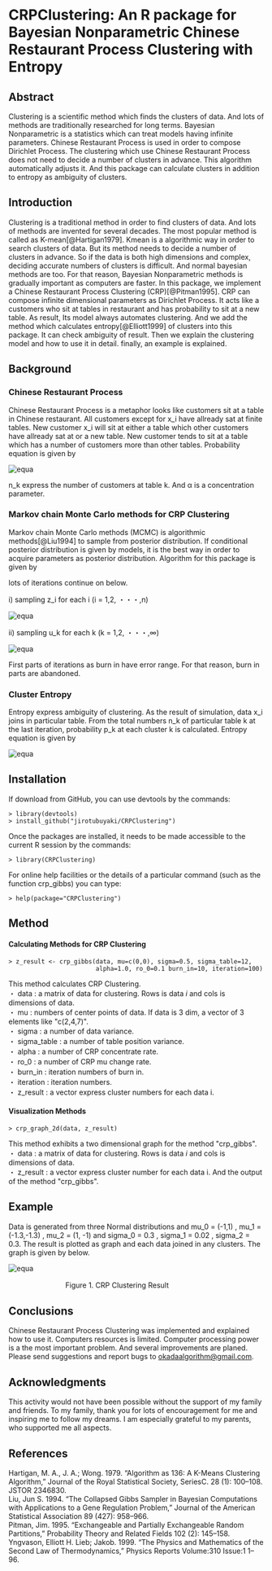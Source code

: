 # CRPClustering: An R package for Bayesian Nonparametric Chinese Restaurant Process Clustering with Entropy  

## Abstract
Clustering is a scientific method which finds the clusters of data. And lots of methods are traditionally researched for long terms. Bayesian Nonparametric is a statistics which can treat models having infinite parameters. Chinese Restaurant Process is used in order to compose Dirichlet Process. The clustering which use Chinese Restaurant Process does not need to decide a number of clusters in advance. This algorithm automatically adjusts it. And this package can calculate clusters in addition to entropy as ambiguity of clusters.

## Introduction
Clustering is a traditional method in order to find clusters of data. And lots of methods are invented for several decades. The most popular method is called as K-mean[@Hartigan1979]. Kmean is a algorithmic way in order to search clusters of data. But its method needs to decide a number of clusters in advance. So if the data is both high dimensions and complex, deciding accurate numbers of clusters is difficult. And normal bayesian methods are too. For that reason, Bayesian Nonparametric methods is gradually important as computers are faster. In this package, we implement a Chinese Restaurant Process Clustering (CRP)[@Pitman1995]. CRP can compose infinite dimensional parameters as Dirichlet Process. It acts like a customers who sit at tables in restaurant and has probability to sit at a new table. As result, Its model always automates clustering. And we add the method which calculates entropy[@Elliott1999] of clusters into this package. It can check ambiguity of result. Then we explain the clustering model and how to use it in detail. finally, an example is explained.

## Background
### Chinese Restaurant Process
Chinese Restaurant Process is a metaphor looks like customers sit at a table in Chinese restaurant. All customers except for x_i have allready sat at finite tables. New customer x_i will sit at either a table which other customers have allready sat at or a new table. New customer tends to sit at a table which has a number of customers more than other tables. Probability equation is given by    

![equa](./readme_images/equation_1.png "eque")

n_k express the number of customers at table k. And α is a concentration parameter.

### Markov chain Monte Carlo methods for CRP Clustering
Markov chain Monte Carlo methods (MCMC) is algorithmic methods[@Liu1994] to sample from posterior distribution. If conditional posterior distribution is given by models, it is the best way in order to acquire parameters as posterior distribution. Algorithm for this package is given by  

lots of iterations continue on below.

i) sampling z_i for each i (i = 1,2, ・・・,n)

![equa](./readme_images/equation_2.png "eque")

ii) sampling u_k for each k (k = 1,2, ・・・,∞)

![equa](./readme_images/equation_3.png "eque")

First parts of iterations as burn in have error range. For that reason, burn in parts are abandoned.

### Cluster Entropy
Entropy express ambiguity of clustering. As the result of simulation, data x_i joins in particular table. From the total numbers n_k of particular table k at the last iteration, probability p_k at each cluster k is calculated. Entropy equation is given by

![equa](./readme_images/equation_4.png "eque")


## Installation
If download from GitHub, you can use devtools by the commands:

```
> library(devtools)
> install_github("jirotubuyaki/CRPClustering")
```

Once the packages are installed, it needs to be made accessible to the current R session by the commands:

```
> library(CRPClustering)
```

For online help facilities or the details of a particular command (such as the function crp_gibbs) you can type:

```
> help(package="CRPClustering")
```

## Method
#### Calculating Methods for CRP Clustering

```
> z_result <- crp_gibbs(data, mu=c(0,0), sigma=0.5, sigma_table=12,
                        alpha=1.0, ro_0=0.1 burn_in=10, iteration=100)

```

This method calculates CRP Clustering.  
・ data : a matrix of data for clustering. Rows is data $i$ and cols is dimensions of data.     
・ mu : numbers of center points of data. If data is 3 dim, a vector of 3 elements like "c(2,4,7)".  
・ sigma : a number of data variance.  
・ sigma_table : a number of table position variance.  
・ alpha : a number of CRP concentrate rate.  
・ ro_0 : a number of CRP mu change rate.  
・ burn_in : iteration numbers of burn in.  
・ iteration : iteration numbers.   
・ z_result : a vector express cluster numbers for each data i.  

#### Visualization Methods

```
> crp_graph_2d(data, z_result)
```

This method exhibits a two dimensional graph for the method "crp_gibbs".  
・ data : a matrix of data for clustering. Rows is data $i$ and cols is dimensions of data.  
・ z_result : a vector express cluster number for each data i. And the output of the method "crp_gibbs".  

## Example
Data is generated from three Normal distributions and mu_0 = (-1,1) , mu_1 = (-1.3,-1.3) , mu_2 = (1, -1) and sigma_0 = 0.3 , sigma_1 = 0.02 , sigma_2 = 0.3. The result is plotted as graph and each data joined in any clusters. The graph is given by below.

![equa](./readme_images/figure_1.png "eque")

　　　　　　　　Figure 1. CRP Clustering Result

## Conclusions
Chinese Restaurant Process Clustering was implemented and explained how to use it. Computers resources is limited. Computer processing power is a the most important problem. And several improvements are planed. Please send suggestions and report bugs to okadaalgorithm@gmail.com.

## Acknowledgments
This activity would not have been possible without the support of my family and friends. To my family, thank you for lots of encouragement for me and inspiring me to follow my dreams. I am especially grateful to my parents, who supported me all aspects.  

## References
Hartigan, M. A., J. A.; Wong. 1979. “Algorithm as 136: A K-Means Clustering Algorithm,” Journal of the Royal Statistical Society, SeriesC. 28 (1): 100–108. JSTOR 2346830.  
Liu, Jun S. 1994. “The Collapsed Gibbs Sampler in Bayesian Computations with Applications to a Gene Regulation Problem,” Journal of the American Statistical Association 89 (427): 958–966.  
Pitman, Jim. 1995. “Exchangeable and Partially Exchangeable Random Partitions,” Probability Theory and Related Fields 102 (2): 145–158.  
Yngvason, Elliott H. Lieb; Jakob. 1999. “The Physics and Mathematics of the Second Law of Thermodynamics,” Physics Reports Volume:310 Issue:1 1–96.  
